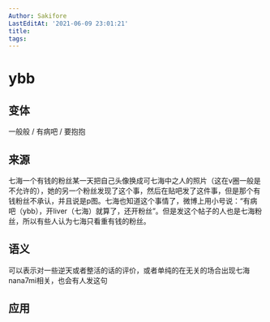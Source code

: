 ```yaml
---
Author: Sakifore
LastEditAt: '2021-06-09 23:01:21'
title:
tags:
---
```

# ybb

## 变体

一般般 / 有病吧 / 要抱抱

## 来源

七海一个有钱的粉丝某一天把自己头像换成可七海中之人的照片（这在v圈一般是不允许的），她的另一个粉丝发现了这个事，然后在贴吧发了这件事，但是那个有钱粉丝不承认，并且说是p图。七海也知道这个事情了，微博上用小号说：“有病吧（ybb），开liver（七海）就算了，还开粉丝”。但是发这个帖子的人也是七海粉丝，所以有些人认为七海只看重有钱的粉丝。

## 语义

可以表示对一些逆天或者整活的话的评价，或者单纯的在无关的场合出现七海nana7mi相关，也会有人发这句

## 应用
